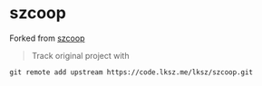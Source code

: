 # szcoop

Forked from [szcoop](https://code.lksz.me/lksz/szcoop)

> Track original project with

```git remote add upstream https://code.lksz.me/lksz/szcoop.git```
